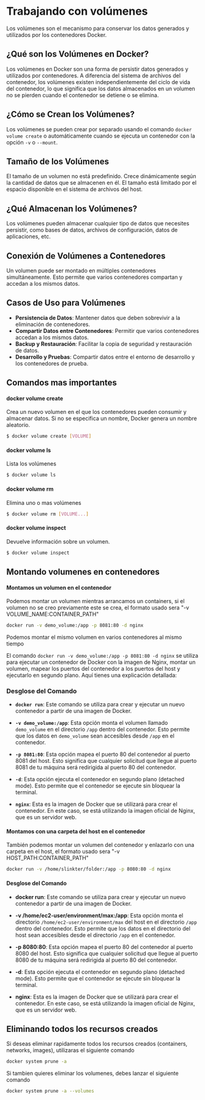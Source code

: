 # Trabajando con volúmenes

Los volúmenes son el mecanismo para conservar los datos generados y utilizados por los contenedores Docker.

## ¿Qué son los Volúmenes en Docker?

Los volúmenes en Docker son una forma de persistir datos generados y utilizados por contenedores. A diferencia del sistema de archivos del contenedor, los volúmenes existen independientemente del ciclo de vida del contenedor, lo que significa que los datos almacenados en un volumen no se pierden cuando el contenedor se detiene o se elimina.

## ¿Cómo se Crean los Volúmenes?

Los volúmenes se pueden crear por separado usando el comando `docker volume create` o automáticamente cuando se ejecuta un contenedor con la opción `-v` o `--mount`.

## Tamaño de los Volúmenes

El tamaño de un volumen no está predefinido. Crece dinámicamente según la cantidad de datos que se almacenen en él. El tamaño está limitado por el espacio disponible en el sistema de archivos del host.

## ¿Qué Almacenan los Volúmenes?

Los volúmenes pueden almacenar cualquier tipo de datos que necesites persistir, como bases de datos, archivos de configuración, datos de aplicaciones, etc.

## Conexión de Volúmenes a Contenedores

Un volumen puede ser montado en múltiples contenedores simultáneamente. Esto permite que varios contenedores compartan y accedan a los mismos datos.

## Casos de Uso para Volúmenes

-   **Persistencia de Datos**: Mantener datos que deben sobrevivir a la eliminación de contenedores.
-   **Compartir Datos entre Contenedores**: Permitir que varios contenedores accedan a los mismos datos.
-   **Backup y Restauración**: Facilitar la copia de seguridad y restauración de datos.
-   **Desarrollo y Pruebas**: Compartir datos entre el entorno de desarrollo y los contenedores de prueba.

## Comandos mas importantes

#### docker volume create

Crea un nuevo volumen en el que los contenedores pueden consumir y almacenar datos. Si no se especifica un nombre, Docker genera un nombre aleatorio.

```sh
$ docker volume create [VOLUME]
```

#### docker volume ls

Lista los volúmenes

```sh
$ docker volume ls
```

#### docker volume rm

Elimina uno o mas volúmenes

```sh
$ docker volume rm [VOLUME...]
```

#### docker volume inspect

Devuelve información sobre un volumen.

```sh
$ docker volume inspect
```

## Montando volumenes en contenedores

#### Montamos un volumen en el contenedor

Podemos montar un volumen mientras arrancamos un containers, si el volumen no se creo previamente este se crea, el formato usado sera "-v VOLUME_NAME:CONTAINER_PATH"

```sh
docker run -v demo_volume:/app -p 8081:80 -d nginx
```

Podemos montar el mismo volumen en varios contenedores al mismo tiempo

El comando `docker run -v demo_volume:/app -p 8081:80 -d nginx` se utiliza para ejecutar un contenedor de Docker con la imagen de Nginx, montar un volumen, mapear los puertos del contenedor a los puertos del host y ejecutarlo en segundo plano. Aquí tienes una explicación detallada:

### Desglose del Comando

-   **`docker run`**: Este comando se utiliza para crear y ejecutar un nuevo contenedor a partir de una imagen de Docker.

-   **`-v demo_volume:/app`**: Esta opción monta el volumen llamado `demo_volume` en el directorio `/app` dentro del contenedor. Esto permite que los datos en `demo_volume` sean accesibles desde `/app` en el contenedor.

-   **`-p 8081:80`**: Esta opción mapea el puerto 80 del contenedor al puerto 8081 del host. Esto significa que cualquier solicitud que llegue al puerto 8081 de tu máquina será redirigida al puerto 80 del contenedor.

-   **`-d`**: Esta opción ejecuta el contenedor en segundo plano (detached mode). Esto permite que el contenedor se ejecute sin bloquear la terminal.

-   **`nginx`**: Esta es la imagen de Docker que se utilizará para crear el contenedor. En este caso, se está utilizando la imagen oficial de Nginx, que es un servidor web.

#### Montamos con una carpeta del host en el contenedor

También podemos montar un volumen del contenedor y enlazarlo con una carpeta en el host, el formato usado sera "-v HOST_PATH:CONTAINER_PATH"

```sh
docker run -v /home/slinkter/folder:/app -p 8080:80 -d nginx
```

#### Desglose del Comando

-   **docker run**: Este comando se utiliza para crear y ejecutar un nuevo contenedor a partir de una imagen de Docker.

-   **-v /home/ec2-user/environment/max:/app**: Esta opción monta el directorio `/home/ec2-user/environment/max` del host en el directorio `/app` dentro del contenedor. Esto permite que los datos en el directorio del host sean accesibles desde el directorio `/app` en el contenedor.

-   **-p 8080:80**: Esta opción mapea el puerto 80 del contenedor al puerto 8080 del host. Esto significa que cualquier solicitud que llegue al puerto 8080 de tu máquina será redirigida al puerto 80 del contenedor.

-   **-d**: Esta opción ejecuta el contenedor en segundo plano (detached mode). Esto permite que el contenedor se ejecute sin bloquear la terminal.

-   **nginx**: Esta es la imagen de Docker que se utilizará para crear el contenedor. En este caso, se está utilizando la imagen oficial de Nginx, que es un servidor web.

## Eliminando todos los recursos creados

Si deseas eliminar rapidamente todos los recursos creados (containers, networks, images), utilizaras el siguiente comando

```sh
docker system prune -a
```

Si tambien quieres eliminar los volumenes, debes lanzar el siguiente comando

```sh
docker system prune -a --volumes
```
